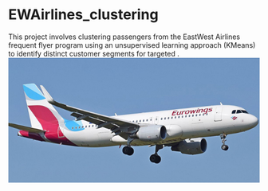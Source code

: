 # EWAirlines_clustering
This project involves clustering passengers from the EastWest Airlines frequent flyer program using an unsupervised learning approach (KMeans) to identify distinct customer segments for targeted .
<img src="https://github.com/rpjinu/EWAirlines_clustering/blob/main/EW.jpg" width=1000>
